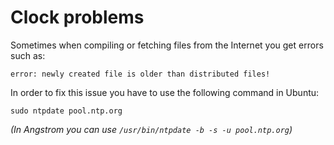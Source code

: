 # Clock problems
Sometimes when compiling or fetching files from the Internet you get errors such as:
```
error: newly created file is older than distributed files!   
```

In order to fix this issue you have to use the following command in Ubuntu:
```
sudo ntpdate pool.ntp.org
```

*(In Angstrom you can use `/usr/bin/ntpdate -b -s -u pool.ntp.org`)*